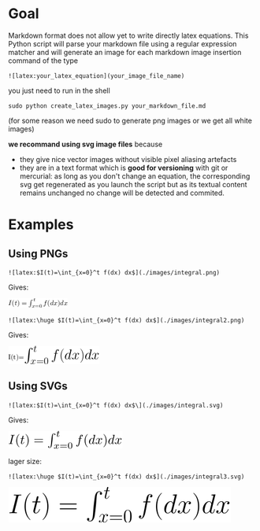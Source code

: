 # Goal

Markdown format does not allow yet to write directly latex equations.
This Python script will parse your markdown file using a regular expression matcher and will generate an image for each markdown image insertion command of the type

	![latex:your_latex_equation](your_image_file_name) 

you just need to run in the shell

	sudo python create_latex_images.py your_markdown_file.md
(for some reason we need sudo to generate png images or we get all white images)

**we recommand using svg image files** because

* they give nice vector images without visible pixel aliasing artefacts
* they are in a text format which is **good for versioning** with git or mercurial: as long as you don't change an equation, the corresponding svg get regenerated as you launch the script but as its textual content remains unchanged no change will be detected and commited.

# Examples

## Using PNGs

	![latex:$I(t)=\int_{x=0}^t f(dx) dx$](./images/integral.png) 
	
Gives: 

![latex:$I(t)=\int_{x=0}^t f(dx) dx$](./images/integral.png)

	![latex:\huge $I(t)=\int_{x=0}^t f(dx) dx$](./images/integral2.png) 
	
Gives: 

![latex:I(t)=\huge $\int_{x=0}^t f(dx) dx$](./images/integral2.png)
 

	


## Using SVGs

	![latex:$I(t)=\int_{x=0}^t f(dx) dx$\](./images/integral.svg) 

Gives:

![latex:$I(t)=\int_{x=0}^t f(dx) dx$](./images/integral.svg)

lager size:

	![latex:\huge $I(t)=\int_{x=0}^t f(dx) dx$](./images/integral3.svg)


![latex:\huge $I(t)=\int_{x=0}^t f(dx) dx$](./images/integral3.svg)



	



